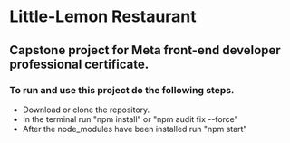 # Little-Lemon Restaurant

## Capstone project for Meta front-end developer professional certificate.

### **To run and use this project do the following steps.**

- Download or clone the repository.
- In the terminal run "npm install" or "npm audit fix --force"
- After the node_modules have been installed run "npm start"


